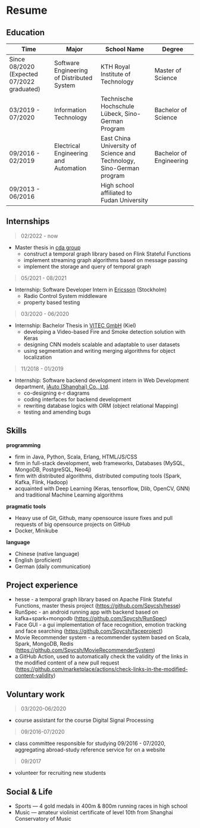 <h1> Resume <a class="btn" href="#" style="text-align:right" onclick="
  var markdownPath = 'content.md';
  var language = localStorage.getItem('locale') || window.navigator.language.toLowerCase() || 'en';
  if (language.indexOf('zh-') !== -1) {
      markdownPath = '../content.md';
      localStorage.setItem('locale', 'en');
  }else{
    markdownPath = '../content_zh-cn.md'
    localStorage.setItem('locale', 'zh-cn');
  }
  getMarkdown(markdownPath);">
  <i class="fa fa-language" title="change language" aria-hidden="true"></i></a>
</h1> 

## Education

|**Time** |**Major** |**School Name**|**Degree** |
| - | - |- | - |
|Since 08/2020 (Expected 07/2022 graduated)|Software Engineering of Distributed System|KTH Royal Institute of Technology|Master of Science|Master of Science|
|03/2019 - 07/2020|Information Technology| Technische Hochschule Lübeck, Sino-German Program| Bachelor of Science |
|09/2016 - 02/2019|Electrical Engineering and Automation|East China University of Science and Technology, Sino-German program|Bachelor of Engineering|
|09/2013 - 06/2016||High school affiliated to Fudan University||

## Internships 

> 02/2022 - now

- Master thesis in [cda group](https://cda-group.github.io/) 
  - construct a temporal graph library based on Flink Stateful Functions
  - implement streaming graph algorithms based on message passing
  - implement the storage and query of temporal graph


> 05/2021 - 08/2021

- Internship: Software Developer Intern in [Ericsson](https://www.ericsson.com/en) (Stockholm)
  - Radio Control System middleware
  - property based testing

> 03/2020 - 06/2020 

- Internship: Bachelor Thesis in [VITEC GmbH](https://www.vitec.com/ez-tv-platform-iptv-digital-signage) (Kiel)  
  - developing a Video-based Fire and Smoke detection solution with Keras
  - designing CNN models scalable and adaptable to user datasets 
  - using segmentation and writing merging algorithms for object localization
  
> 11/2018 - 01/2019
- Internship: Software backend development intern in Web Development department, [iAuto (Shanghai) Co., Ltd](https://www.iauto.com/).
    - co-designing e-r diagrams 
    - coding interfaces for backend development
    - rewriting database logics with ORM (object relational Mapping)
    - testing and amending bugs

## Skills

**programming**

- firm in Java, Python, Scala, Erlang, HTML/JS/CSS
- firm in full-stack development, web frameworks, Databases (MySQL, MongoDB, PostgreSQL, Neo4j)
- firm with distributed algorithms, distributed computing tools (Spark, Kafka, Flink, Hadoop)
- acquainted with Deep Learning (Keras, tensorflow, Dlib, OpenCV, GNN) and traditional Machine Learning algorithms

**pragmatic tools**

- Heavy use of Git, Github, many opensource issure fixes and pull requests of big opensource projects on GitHub
- Docker, Minikube

**language** 

- Chinese (native language) 
- English (proficient) 
- German (daily communication)


## Project experience
- hesse - a temporal graph library based on Apache Flink Stateful Functions, master thesis project (https://github.com/Spycsh/hesse)
- RunSpec - an android running app with backend based on kafka+spark+mongodb (https://github.com/Spycsh/RunSpec)
- Face GUI - a gui implementation of face recognition, emotion tracking and face searching (https://github.com/Spycsh/faceproject)
- Movie Recommender system - a recommender system based on Scala, Spark, MongoDB, Redis (https://github.com/Spycsh/MovieRecommenderSystem)
- a GitHub Action, used to automatically check the validity of the links in the modified content of a new pull request (https://github.com/marketplace/actions/check-links-in-the-modified-content-validity)
<!-- - Molecular prediction project - a datascience course project to predict molecular activity (https://github.com/Spycsh/DataScienceNoteBooks/tree/main/projects/modular-activity-prediction-project)
- Digital Cookbook - a simple digital cookbook based on MySQL, javafx, MVC pattern (https://github.com/Spycsh/DigitalCookbook)
- Landscape Collector - a simple landscape collector based on PHP, XAMPP, MySQL (https://github.com/Spycsh/landscapeCollector)
- SEP System - a simple ERP system based on SpringBoot, H2 database (https://github.com/Spycsh/KTH-ID2207-Project)
- BombMan - a html5 game based on phaser.js (https://github.com/Spycsh/BombMan) -->


## Voluntary work
> 03/2020-06/2020

- course assistant for the course Digital Signal Processing 

> 09/2016-07/2020

- class committee responsible for studying 09/2016 - 07/2020, aggregating abroad-study reference service for on a website

> 09/2017
- volunteer for recruiting new students

## Social & Life

- Sports — 4 gold medals in 400m & 800m running races in high school
- Music — amateur violinist certificate of level 10th from Shanghai Conservatory of Music

